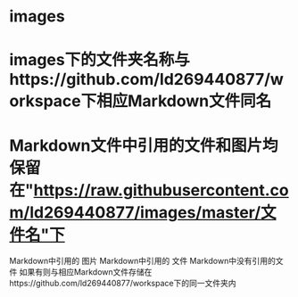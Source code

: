 # images

# images下的文件夹名称与https://github.com/ld269440877/workspace下相应Markdown文件同名

# Markdown文件中引用的文件和图片均保留在"https://raw.githubusercontent.com/ld269440877/images/master/文件名"下
Markdown中引用的   图片
Markdown中引用的   文件
Markdown中没有引用的文件  如果有则与相应Markdown文件存储在https://github.com/ld269440877/workspace下的同一文件夹内